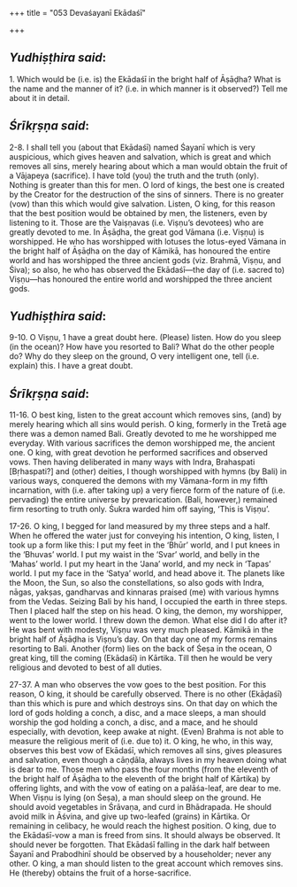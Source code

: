 +++
title = "053 Devaśayanī Ekādaśī"

+++
 

## *Yudhiṣṭhira said*:

1\. Which would be (i.e. is) the Ekādaśī in the bright half of Āṣāḍha? What is the name and the manner of it? (i.e. in which manner is it observed?) Tell me about it in detail.

## *Śrīkṛṣṇa said*:

2-8. I shall tell you (about that Ekādaśī) named Śayanī which is very auspicious, which gives heaven and salvation, which is great and which removes all sins, merely hearing about which a man would obtain the fruit of a Vājapeya (sacrifice). I have told (you) the truth and the truth (only). Nothing is greater than this for men. O lord of kings, the best one is created by the Creator for the destruction of the sins of sinners. There is no greater (vow) than this which would give salvation. Listen, O king, for this reason that the best position would be obtained by men, the listeners, even by listening to it. Those are the Vaiṣṇavas (i.e. Viṣṇu’s devotees) who are greatly devoted to me. In Āṣāḍha, the great god Vāmana (i.e. Viṣṇu) is worshipped. He who has worshipped with lotuses the lotus-eyed Vāmana in the bright half of Āṣāḍha on the day of Kāmikā, has honoured the entire world and has worshipped the three ancient gods (viz. Brahmā, Viṣṇu, and Śiva); so also, he who has observed the Ekādaśī—the day of (i.e. sacred to) Viṣṇu—has honoured the entire world and worshipped the three ancient gods.

## *Yudhiṣṭhira said*:

9-10. O Viṣṇu, 1 have a great doubt here. (Please) listen. How do you sleep (in the ocean)? How have you resorted to Bali? What do the other people do? Why do they sleep on the ground, O very intelligent one, tell (i.e. explain) this. I have a great doubt.

## *Śrīkṛṣṇa said*:

11-16. O best king, listen to the great account which removes sins, (and) by merely hearing which all sins would perish. O king, formerly in the Tretā age there was a demon named Bali. Greatly devoted to me he worshipped me everyday. With various sacrifices the demon worshipped me, the ancient one. O king, with great devotion he performed sacrifices and observed vows. Then having deliberated in many ways with Indra, Brahaspati [Bṛhaspati?] and (other) deities, I though worshipped with hymns (by Bali) in various ways, conquered the demons with my Vāmana-form in my fifth incarnation, with (i.e. after taking up) a very fierce form of the nature of (i.e. pervading) the entire universe by prevarication. (Bali, however,) remained firm resorting to truth only. Śukra warded him off saying, ‘This is Viṣṇu’.

17-26. O king, I begged for land measured by my three steps and a half. When he offered the water just for conveying his intention, O king, listen, I took up a form like this: I put my feet in the ‘Bhūr’ world, and I put knees in the ‘Bhuvas’ world. I put my waist in the ‘Svar’ world, and belly in the ‘Mahas’ world. I put my heart in the ‘Jana’ world, and my neck in ‘Tapas’ world. I put my face in the ‘Satya’ world, and head above it. The planets like the Moon, the Sun, so also the constellations, so also gods with Indra, nāgas, yakṣas, gandharvas and kinnaras praised (me) with various hymns from the Vedas. Seizing Bali by his hand, I occupied the earth in three steps. Then I placed half the step on his head. O king, the demon, my worshipper, went to the lower world. I threw down the demon. What else did I do after it? He was bent with modesty, Viṣṇu was very much pleased. Kāmikā in the bright half of Āṣāḍha is Viṣṇu’s day. On that day one of my forms remains resorting to Bali. Another (form) lies on the back of Śeṣa in the ocean, O great king, till the coming (Ekādaśī) in Kārtika. Till then he would be very religious and devoted to best of all duties.

27-37. A man who observes the vow goes to the best position. For this reason, O king, it should be carefully observed. There is no other (Ekāḍaśī) than this which is pure and which destroys sins. On that day on which the lord of gods holding a conch, a disc, and a mace sleeps, a man should worship the god holding a conch, a disc, and a mace, and he should especially, with devotion, keep awake at night. (Even) Brahma is not able to measure the religious merit of (i.e. due to) it. O king, he who, in this way, observes this best vow of Ekādaśī, which removes all sins, gives pleasures and salvation, even though a cāṇḍāla, always lives in my heaven doing what is dear to me. Those men who pass the four months (from the eleventh of the bright half of Āṣāḍha to the eleventh of the bright half of Kārtika) by offering lights, and with the vow of eating on a palāśa-leaf, are dear to me. When Viṣṇu is lying (on Śeṣa), a man should sleep on the ground. He should avoid vegetables in Śrāvaṇa, and curd in Bhādrapada. He should avoid milk in Āśvina, and give up two-leafed (grains) in Kārtika. Or remaining in celibacy, he would reach the highest position. O king, due to the Ekādaśī-vow a man is freed from sins. It should always be observed. It should never be forgotten. That Ekādaśī falling in the dark half between Śayanī and Prabodhinī should be observed by a householder; never any other. O king, a man should listen to the great account which removes sins. He (thereby) obtains the fruit of a horse-sacrifice.


